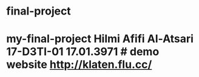 # final-project
# my-final-project Hilmi Afifi Al-Atsari 17-D3TI-01 17.01.3971 # demo website http://klaten.flu.cc/
